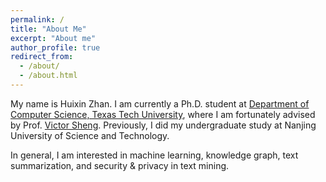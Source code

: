 ```yaml
---
permalink: /
title: "About Me"
excerpt: "About me"
author_profile: true
redirect_from: 
  - /about/
  - /about.html
---
```


My name is Huixin Zhan. I am currently a Ph.D. student at [Department of Computer Science, Texas Tech University](https://www.depts.ttu.edu/cs/), where I am fortunately advised by Prof. [Victor Sheng](https://www.depts.ttu.edu/cs/faculty/victor_sheng/index.php). Previously, I did my undergraduate study at Nanjing University of Science and Technology. 

In general, I am interested in machine learning, knowledge graph, text summarization, and security & privacy in text mining.


